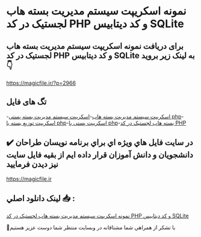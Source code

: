 # نمونه اسکریپت سیستم مدیریت بسته هاب لجستیک در کد PHP و کد دیتابیس SQLite

## برای دریافت نمونه اسکریپت سیستم مدیریت بسته هاب لجستیک در کد PHP و کد دیتابیس SQLite به لینک زیر بروید 👇

https://magicfile.ir/?p=2966

## تگ های فایل

-[اسکریپت سیستم مدیریت بسته هاب](https://magicfile.ir/product/%d8%a7%d8%b3%da%a9%d8%b1%db%8c%d9%be%d8%aa-%d8%b3%db%8c%d8%b3%d8%aa%d9%85-%d9%85%d8%af%db%8c%d8%b1%db%8c%d8%aa-%d8%a8%d8%b3%d8%aa%d9%87-%d9%87%d8%a7%d8%a8-%d9%84%d8%ac%d8%b3%d8%aa%db%8c%da%a9php/)-[اسکریپت سیستم مدیریت بسته پستی php](https://magicfile.ir/product/%d8%a7%d8%b3%da%a9%d8%b1%db%8c%d9%be%d8%aa-%d8%b3%db%8c%d8%b3%d8%aa%d9%85-%d9%85%d8%af%db%8c%d8%b1%db%8c%d8%aa-%d8%a8%d8%b3%d8%aa%d9%87-%d9%87%d8%a7%d8%a8-%d9%84%d8%ac%d8%b3%d8%aa%db%8c%da%a9php/)-[اسکریپت توزیع بسته با php](https://magicfile.ir/product/%d8%a7%d8%b3%da%a9%d8%b1%db%8c%d9%be%d8%aa-%d8%b3%db%8c%d8%b3%d8%aa%d9%85-%d9%85%d8%af%db%8c%d8%b1%db%8c%d8%aa-%d8%a8%d8%b3%d8%aa%d9%87-%d9%87%d8%a7%d8%a8-%d9%84%d8%ac%d8%b3%d8%aa%db%8c%da%a9php/)-[اسکریپت پستی با php](https://magicfile.ir/product/%d8%a7%d8%b3%da%a9%d8%b1%db%8c%d9%be%d8%aa-%d8%b3%db%8c%d8%b3%d8%aa%d9%85-%d9%85%d8%af%db%8c%d8%b1%db%8c%d8%aa-%d8%a8%d8%b3%d8%aa%d9%87-%d9%87%d8%a7%d8%a8-%d9%84%d8%ac%d8%b3%d8%aa%db%8c%da%a9php/)-[بسته هاب لجستیک در کد PHP](https://magicfile.ir/product/%d8%a7%d8%b3%da%a9%d8%b1%db%8c%d9%be%d8%aa-%d8%b3%db%8c%d8%b3%d8%aa%d9%85-%d9%85%d8%af%db%8c%d8%b1%db%8c%d8%aa-%d8%a8%d8%b3%d8%aa%d9%87-%d9%87%d8%a7%d8%a8-%d9%84%d8%ac%d8%b3%d8%aa%db%8c%da%a9php/)

## ✔️ در سايت فايل هاي ويژه اي براي برنامه نويسان طراحان دانشجويان و دانش آموزان قرار داده ايم از بقيه فايل سايت نيز ديدن فرماييد

https://magicfile.ir


## لينک دانلود اصلي 📥 :

[نمونه اسکریپت سیستم مدیریت بسته هاب لجستیک در کد PHP و کد دیتابیس SQLite](https://magicfile.ir/product/%d8%a7%d8%b3%da%a9%d8%b1%db%8c%d9%be%d8%aa-%d8%b3%db%8c%d8%b3%d8%aa%d9%85-%d9%85%d8%af%db%8c%d8%b1%db%8c%d8%aa-%d8%a8%d8%b3%d8%aa%d9%87-%d9%87%d8%a7%d8%a8-%d9%84%d8%ac%d8%b3%d8%aa%db%8c%da%a9php/) 


🙏با تشکر از همراهي شما مشتاقانه در وبسایت منتظر شما دوست عزیز هستیم

